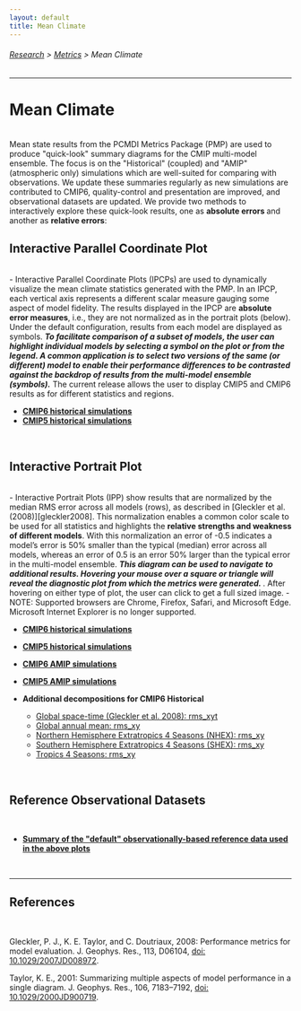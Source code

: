 ```yaml
---
layout: default
title: Mean Climate
---
```

###### [Research][research] > [Metrics][metrics] > Mean Climate
---

# Mean Climate
<br/>
Mean state results from the PCMDI Metrics Package (PMP) are used to produce "quick-look" summary diagrams for the CMIP multi-model ensemble. The focus is on the "Historical" (coupled) and "AMIP" (atmospheric only) simulations which are well-suited for comparing with observations. We update these summaries regularly as new simulations are contributed to CMIP6, quality-control and presentation are improved, and observational datasets are updated.  We provide two methods to interactively explore these quick-look results, one as <b> absolute errors </b> and another as <b> relative errors</b>:

<br/>

## Interactive Parallel Coordinate Plot
<br/>
- Interactive Parallel Coordinate Plots (IPCPs) are used to dynamically visualize the mean climate statistics generated with the PMP. In an IPCP, each vertical axis represents a different scalar measure gauging some aspect of model fidelity. The results displayed in the IPCP are <b>absolute error measures</b>, i.e., they are not normalized as in the portrait plots (below).  Under the default configuration, results from each model are displayed as symbols. <b><i>To facilitate comparison of a subset of models, the user can highlight individual models by selecting a symbol on the plot or from the legend. A common application is to select two versions of the same (or different) model to enable their performance differences to be contrasted against the backdrop of results from the multi-model ensemble (symbols).</i></b>  The current release allows the user to display CMIP5 and CMIP6 results as for different statistics and regions.

  - [**CMIP6 historical simulations**][parallel_cmip6]
  - [**CMIP5 historical simulations**][parallel_cmip5]

<br/>


## Interactive Portrait Plot
<br/>
- Interactive Portrait Plots (IPP) show results that are normalized by the median RMS error across all models (rows), as described in [Gleckler et al. (2008)][gleckler2008].  This normalization enables a common color scale to be used for all statistics and highlights the <b>relative strengths and weakness of different models</b>.  With this normalization an error of -0.5 indicates a model’s error is 50% smaller than the typical (median) error across all models, whereas an error of 0.5 is an error 50% larger than the typical error in the multi-model ensemble.   <b><i>This diagram can be used to navigate to additional results.  Hovering your mouse over a square or triangle will reveal the diagnostic plot from which the metrics were generated. </i></b>.   After hovering on either type of plot, the user can click to get a full sized image.
- NOTE: Supported browsers are Chrome, Firefox, Safari, and Microsoft Edge. Microsoft Internet Explorer is no longer supported.

  - [**CMIP6 historical simulations**][portrait_cmip6_hist]
  - [**CMIP5 historical simulations**][portrait_cmip5_hist]
  - [**CMIP6 AMIP simulations**][portrait_cmip6_amip]
  - [**CMIP5 AMIP simulations**][portrait_cmip5_amip]

  - **Additional decompositions for CMIP6 Historical**
    - [Global space-time (Gleckler et al. 2008): rms_xyt][portrait_cmip6_hist_global_rms_xyt]
    - [Global annual mean: rms_xy][portrait_cmip6_hist_global_rms_xy]
    - [Northern Hemisphere Extratropics 4 Seasons (NHEX): rms_xy][portrait_cmip6_hist_nhex_rms_xy]
    - [Southern Hemisphere Extratropics 4 Seasons (SHEX): rms_xy][portrait_cmip6_hist_shex_rms_xy]
    - [Tropics 4 Seasons: rms_xy][portrait_cmip6_hist_tropics_rms_xy]

<br/>


## Reference Observational Datasets
<br/>

- [**Summary of the "default" observationally-based reference data used in the above plots**][obs_info]

<br/>

---

## References
<br/>

Gleckler, P. J., K. E. Taylor, and C. Doutriaux, 2008: Performance metrics for model evaluation. J. Geophys. Res., 113, D06104, [doi: 10.1029/2007JD008972][gleckler2008].

Taylor, K. E., 2001: Summarizing multiple aspects of model performance in a single diagram. J. Geophys. Res., 106, 7183–7192, [doi: 10.1029/2000JD900719][taylor2001].

[portrait_cmip6_hist]: https://pcmdi.llnl.gov/pmp-preliminary-results/interactive_plot/portrait_plot/mean_clim/cmip6/historical/v20240430/mean_clim_portrait_plot_4seasons_cmip6_historical_rms_xy_v20240430.html 
[portrait_cmip5_hist]: https://pcmdi.llnl.gov/pmp-preliminary-results/interactive_plot/portrait_plot/mean_clim/cmip6/historical/v20240430/mean_clim_portrait_plot_4seasons_cmip5_historical_rms_xy_v20240430.html
[portrait_cmip6_amip]: https://pcmdi.llnl.gov/pmp-preliminary-results/interactive_plot/portrait_plot/mean_clim/cmip6/historical/v20240430/mean_clim_portrait_plot_4seasons_cmip6_amip_rms_xy_v20240430.html
[portrait_cmip5_amip]: https://pcmdi.llnl.gov/pmp-preliminary-results/interactive_plot/portrait_plot/mean_clim/cmip6/historical/v20240430/mean_clim_portrait_plot_4seasons_cmip5_amip_rms_xy_v20240430.html

[portrait_cmip6_hist_old]: https://pcmdi.llnl.gov/pmp-preliminary-results/interactive_plot/portrait_plot/mean_clim/cmip6/historical/v20201008/global/rms_xy_season/clickable_portrait.html
[portrait_cmip5_hist_old]: https://pcmdi.llnl.gov/pmp-preliminary-results/interactive_plot/portrait_plot/mean_clim/cmip5/historical/v20200506/clickable_portrait.html
[portrait_cmip6_amip_old]: https://pcmdi.llnl.gov/pmp-preliminary-results/interactive_plot/portrait_plot/mean_clim/cmip6/amip/v20200506/clickable_portrait.html
[portrait_cmip5_amip_old]: https://pcmdi.llnl.gov/pmp-preliminary-results/interactive_plot/portrait_plot/mean_clim/cmip5/amip/v20200506/clickable_portrait.html

[portrait_cmip6_hist_global_rms_xyt]: https://pcmdi.llnl.gov/pmp-preliminary-results/interactive_plot/portrait_plot/mean_clim/cmip6/historical/v20201008/global/rms_xyt/clickable_portrait.html
[portrait_cmip6_hist_global_rms_xy]: https://pcmdi.llnl.gov/pmp-preliminary-results/interactive_plot/portrait_plot/mean_clim/cmip6/historical/v20201008/global/rms_xy/clickable_portrait.html
[portrait_cmip6_hist_nhex_rms_xy]: https://pcmdi.llnl.gov/pmp-preliminary-results/interactive_plot/portrait_plot/mean_clim/cmip6/historical/v20201008/NHEX/rms_xy/clickable_portrait.html
[portrait_cmip6_hist_shex_rms_xy]: https://pcmdi.llnl.gov/pmp-preliminary-results/interactive_plot/portrait_plot/mean_clim/cmip6/historical/v20201008/SHEX/rms_xy/clickable_portrait.html
[portrait_cmip6_hist_tropics_rms_xy]: https://pcmdi.llnl.gov/pmp-preliminary-results/interactive_plot/portrait_plot/mean_clim/cmip6/historical/v20201008/TROPICS/rms_xy/clickable_portrait.html

[parallel_cmip6]: https://pcmdi.llnl.gov/pmp-preliminary-results/interactive_plot/mean_climate/parallel_coordinate/v20201008/cover_cmip6.html
[parallel_cmip5]: https://pcmdi.llnl.gov/pmp-preliminary-results/interactive_plot/mean_climate/parallel_coordinate/v20201008/cover_cmip5.html

[gleckler2008]: https://agupubs.onlinelibrary.wiley.com/doi/full/10.1029/2007JD008972
[taylor2001]: https://agupubs.onlinelibrary.wiley.com/doi/abs/10.1029/2000JD900719

[obs_info]: https://raw.githubusercontent.com/PCMDI/PCMDIobs-cmor-tables/master/catalogue/pcmdiobs2_clims_byVar_catalogue_v20200615.json

[research]:{{site.baseurl}}/research
[metrics]:{{site.baseurl}}/research/metrics
